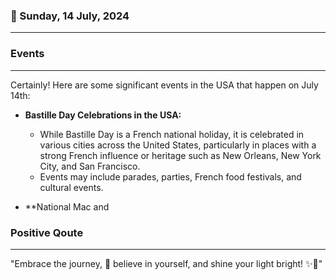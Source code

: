 ### 📅 Sunday, 14 July, 2024
------
### Events
------
Certainly! Here are some significant events in the USA that happen on July 14th:

- **Bastille Day Celebrations in the USA:**
  - While Bastille Day is a French national holiday, it is celebrated in various cities across the United States, particularly in places with a strong French influence or heritage such as New Orleans, New York City, and San Francisco.
  - Events may include parades, parties, French food festivals, and cultural events.

- **National Mac and
### Positive Qoute
------
"Embrace the journey, 🌟 believe in yourself, and shine your light bright! ✨💖"
